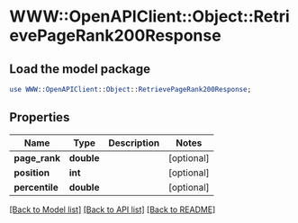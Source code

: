# WWW::OpenAPIClient::Object::RetrievePageRank200Response

## Load the model package
```perl
use WWW::OpenAPIClient::Object::RetrievePageRank200Response;
```

## Properties
Name | Type | Description | Notes
------------ | ------------- | ------------- | -------------
**page_rank** | **double** |  | [optional] 
**position** | **int** |  | [optional] 
**percentile** | **double** |  | [optional] 

[[Back to Model list]](../README.md#documentation-for-models) [[Back to API list]](../README.md#documentation-for-api-endpoints) [[Back to README]](../README.md)


